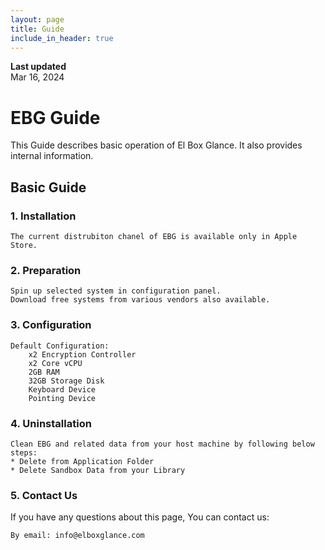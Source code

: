 ```yaml
---
layout: page
title: Guide
include_in_header: true
---
```


**Last updated**  
Mar 16, 2024

# EBG Guide
This Guide describes basic operation of El Box Glance. It also provides internal information.
<br>

## Basic Guide

### 1. Installation
    The current distrubiton chanel of EBG is available only in Apple Store.

### 2. Preparation
    Spin up selected system in configuration panel. 
    Download free systems from various vendors also available.

### 3. Configuration
    Default Configuration:
        x2 Encryption Controller
        x2 Core vCPU
        2GB RAM
        32GB Storage Disk
        Keyboard Device
        Pointing Device

### 4. Uninstallation
    Clean EBG and related data from your host machine by following below steps:
    * Delete from Application Folder
    * Delete Sandbox Data from your Library

### 5. Contact Us
If you have any questions about this page, You can contact us:

    By email: info@elboxglance.com
